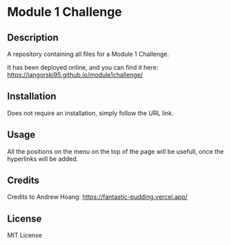 # Module 1 Challenge

## Description 

A repository containing all files for a Module 1 Challenge.

It has been deployed online, and you can find it here:
https://jangorski95.github.io/module1challenge/



## Installation

Does not require an installation, simply follow the URL link.


## Usage 

All the positions on the menu on the top of the page will be usefull, once the hyperlinks will be added.


## Credits

Credits to Andrew Hoang:
https://fantastic-pudding.vercel.app/


## License

MIT License


